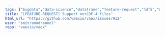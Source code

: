 ```yaml
---
tags: ["bigdata","data-science","dataframe","feature-request","hdf5","machine-learning","machinelearning","memory-mapped-file","pyarrow","python","tabular-data","visualization"]
title: "[FEATURE-REQUEST] Support netCDF-4 files"
html_url: "https://github.com/vaexio/vaex/issues/912"
user: "snitramodranoel"
repo: "vaexio/vaex"
---
```


